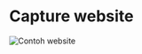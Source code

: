 # Capture website
![Contoh website](https://user-images.githubusercontent.com/26475029/93859619-6da37180-fcf0-11ea-82ba-e615ada9c717.png)
